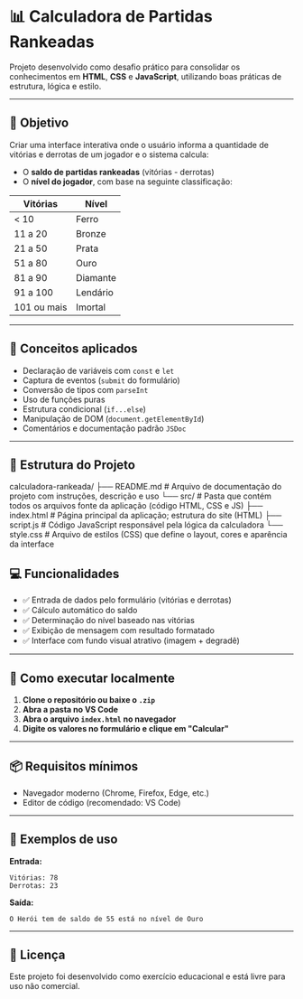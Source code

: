 # 📊 Calculadora de Partidas Rankeadas

Projeto desenvolvido como desafio prático para consolidar os conhecimentos em **HTML**, **CSS** e **JavaScript**, utilizando boas práticas de estrutura, lógica e estilo.

---

## 🎯 Objetivo

Criar uma interface interativa onde o usuário informa a quantidade de vitórias e derrotas de um jogador e o sistema calcula:

* O **saldo de partidas rankeadas** (vitórias - derrotas)
* O **nível do jogador**, com base na seguinte classificação:

| Vitórias    | Nível    |
| ----------- | -------- |
| < 10        | Ferro    |
| 11 a 20     | Bronze   |
| 21 a 50     | Prata    |
| 51 a 80     | Ouro     |
| 81 a 90     | Diamante |
| 91 a 100    | Lendário |
| 101 ou mais | Imortal  |

---

## 🧠 Conceitos aplicados

* Declaração de variáveis com `const` e `let`
* Captura de eventos (`submit` do formulário)
* Conversão de tipos com `parseInt`
* Uso de funções puras
* Estrutura condicional (`if...else`)
* Manipulação de DOM (`document.getElementById`)
* Comentários e documentação padrão `JSDoc`

---

## 📁 Estrutura do Projeto

calculadora-rankeada/
├── README.md         # Arquivo de documentação do projeto com instruções, descrição e uso
└── src/              # Pasta que contém todos os arquivos fonte da aplicação (código HTML, CSS e JS)
    ├── index.html    # Página principal da aplicação; estrutura do site (HTML)
    ├── script.js     # Código JavaScript responsável pela lógica da calculadora
    └── style.css     # Arquivo de estilos (CSS) que define o layout, cores e aparência da interface


## 💻 Funcionalidades

* ✅ Entrada de dados pelo formulário (vitórias e derrotas)
* ✅ Cálculo automático do saldo
* ✅ Determinação do nível baseado nas vitórias
* ✅ Exibição de mensagem com resultado formatado
* ✅ Interface com fundo visual atrativo (imagem + degradê)

---

## 🚀 Como executar localmente

1. **Clone o repositório ou baixe o `.zip`**
2. **Abra a pasta no VS Code**
3. **Abra o arquivo `index.html` no navegador**
4. **Digite os valores no formulário e clique em "Calcular"**

---

## 📦 Requisitos mínimos

* Navegador moderno (Chrome, Firefox, Edge, etc.)
* Editor de código (recomendado: VS Code)

---

## 📝 Exemplos de uso

**Entrada:**

```
Vitórias: 78
Derrotas: 23
```

**Saída:**

```
O Herói tem de saldo de 55 está no nível de Ouro
```

---

## 📌 Licença

Este projeto foi desenvolvido como exercício educacional e está livre para uso não comercial.
